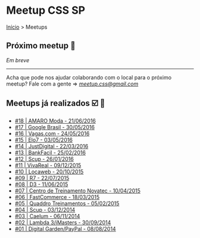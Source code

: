 Meetup CSS SP
======

[Início](../README.md) > Meetups

## Próximo meetup :calendar:

*Em breve*

---------------------------------------

Acha que pode nos ajudar colaborando com o local para o próximo meetup? Fale com a gente => *meetup.css@gmail.com*

## Meetups já realizados :ballot_box_with_check: :facepunch:

* [#18 | AMARO Moda - 21/06/2016](meetups/18.md)
* [#17 | Google Brasil - 30/05/2016](meetups/17.md)
* [#16 | Vagas.com - 24/05/2016](meetups/16.md)
* [#15 | Elo7 - 03/05/2016](meetups/15.md)
* [#14 | JustDigital - 22/03/2016](meetups/14.md)
* [#13 | BankFacil - 25/02/2016](meetups/13.md)
* [#12 | Scup - 26/01/2016](meetups/12.md)
* [#11 | VivaReal - 09/12/2015](meetups/11.md)
* [#10 | Locaweb - 20/10/2015](meetups/10.md)
* [#09 | R7 - 22/07/2015](meetups/09.md)
* [#08 | D3 - 11/06/2015](meetups/08.md)
* [#07 | Centro de Treinamento Novatec - 10/04/2015](meetups/07.md)
* [#06 | FastCommerce - 18/03/2015](meetups/06.md)
* [#05 | Quaddro Treinamentos - 05/02/2015](meetups/05.md)
* [#04 | Scup - 03/12/2014](meetups/04.md)
* [#03 | Caelum - 06/11/2014](meetups/03.md)
* [#02 | Lambda 3/iMasters - 30/09/2014](meetups/02.md)
* [#01 | Digital Garden/PayPal - 08/08/2014](meetups/01.md)
